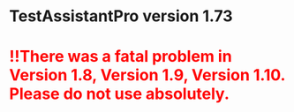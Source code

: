 # TestAssistantPro version 1.73

# <span style="color:red">!!There was a fatal problem in Version 1.8, Version 1.9, Version 1.10. Please do not use absolutely.</span>
